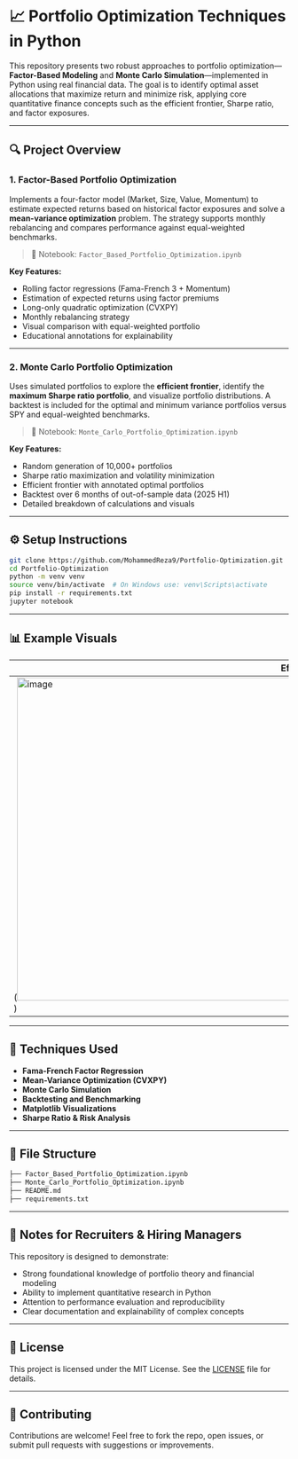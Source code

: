 
# 📈 Portfolio Optimization Techniques in Python

This repository presents two robust approaches to portfolio optimization—**Factor-Based Modeling** and **Monte Carlo Simulation**—implemented in Python using real financial data. The goal is to identify optimal asset allocations that maximize return and minimize risk, applying core quantitative finance concepts such as the efficient frontier, Sharpe ratio, and factor exposures.

---

## 🔍 Project Overview

### 1. **Factor-Based Portfolio Optimization**
Implements a four-factor model (Market, Size, Value, Momentum) to estimate expected returns based on historical factor exposures and solve a **mean-variance optimization** problem. The strategy supports monthly rebalancing and compares performance against equal-weighted benchmarks.

> 📂 Notebook: `Factor_Based_Portfolio_Optimization.ipynb`

**Key Features:**
- Rolling factor regressions (Fama-French 3 + Momentum)
- Estimation of expected returns using factor premiums
- Long-only quadratic optimization (CVXPY)
- Monthly rebalancing strategy
- Visual comparison with equal-weighted portfolio
- Educational annotations for explainability

---

### 2. **Monte Carlo Portfolio Optimization**
Uses simulated portfolios to explore the **efficient frontier**, identify the **maximum Sharpe ratio portfolio**, and visualize portfolio distributions. A backtest is included for the optimal and minimum variance portfolios versus SPY and equal-weighted benchmarks.

> 📂 Notebook: `Monte_Carlo_Portfolio_Optimization.ipynb`

**Key Features:**
- Random generation of 10,000+ portfolios
- Sharpe ratio maximization and volatility minimization
- Efficient frontier with annotated optimal portfolios
- Backtest over 6 months of out-of-sample data (2025 H1)
- Detailed breakdown of calculations and visuals

---

## ⚙️ Setup Instructions

```bash
git clone https://github.com/MohammedReza9/Portfolio-Optimization.git
cd Portfolio-Optimization
python -m venv venv
source venv/bin/activate  # On Windows use: venv\Scripts\activate
pip install -r requirements.txt
jupyter notebook
```

---

## 📊 Example Visuals

| Efficient Frontier | Monthly Rebalanced Cumulative Return |
|--------------------|---------------------------------------|
| (<img width="1088" height="583" alt="image" src="https://github.com/user-attachments/assets/21bac234-12f0-4b08-bcab-125e21e06ab6" />) | (<img width="1184" height="582" alt="image" src="https://github.com/user-attachments/assets/d7d44d84-5eb8-488c-b9b8-2e54a2dea042" />) |

---

## 🧠 Techniques Used

- **Fama-French Factor Regression**
- **Mean-Variance Optimization (CVXPY)**
- **Monte Carlo Simulation**
- **Backtesting and Benchmarking**
- **Matplotlib Visualizations**
- **Sharpe Ratio & Risk Analysis**

---

## 📂 File Structure

```bash
├── Factor_Based_Portfolio_Optimization.ipynb
├── Monte_Carlo_Portfolio_Optimization.ipynb
├── README.md
├── requirements.txt
```

---

## 📌 Notes for Recruiters & Hiring Managers

This repository is designed to demonstrate:
- Strong foundational knowledge of portfolio theory and financial modeling
- Ability to implement quantitative research in Python
- Attention to performance evaluation and reproducibility
- Clear documentation and explainability of complex concepts

---

## 📄 License

This project is licensed under the MIT License. See the [LICENSE](LICENSE) file for details.

---

## 🤝 Contributing

Contributions are welcome! Feel free to fork the repo, open issues, or submit pull requests with suggestions or improvements.
